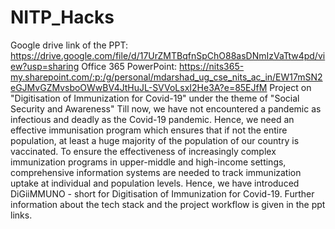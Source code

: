 # NITP_Hacks
Google drive link of the PPT: https://drive.google.com/file/d/17UrZMTBqfnSpChO88asDNmIzVaTtw4pd/view?usp=sharing
Office 365 PowerPoint: https://nits365-my.sharepoint.com/:p:/g/personal/mdarshad_ug_cse_nits_ac_in/EW17mSN2eGJMvGZMvsboOWwBV4JtHuJL-SVVoLsxI2He3A?e=85EJfM
Project on "Digitisation of Immunization for Covid-19" under the theme of "Social Security and Awareness"
Till now, we have not encountered a pandemic as infectious and deadly as the Covid-19 pandemic. Hence, we need an effective immunisation program which ensures that if not the entire population, at least a huge majority of the population of our country is vaccinated. To ensure the effectiveness of increasingly complex immunization programs in upper-middle and high-income settings, comprehensive information systems are needed to track immunization uptake at individual and population levels.
Hence, we have introduced DiGiiMMUNO - short for Digitisation of Immunization for Covid-19.
Further information about the tech stack and  the project workflow is given in the ppt links.
